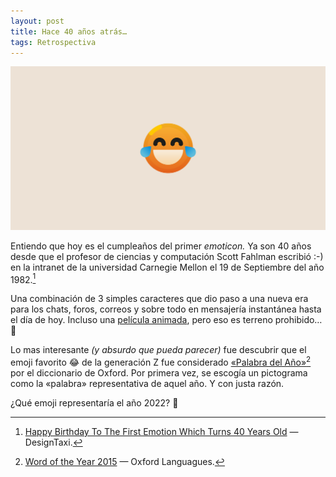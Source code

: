 ```yaml
---
layout: post
title: Hace 40 años atrás… 
tags: Retrospectiva
---
```

![Emoji](/public/images/posts/post_smiley_hero_2x.png)

Entiendo que hoy es el cumpleaños del primer _emoticon._ Ya son 40 años desde que el profesor de ciencias y computación Scott Fahlman escribió :-) en la intranet de la universidad Carnegie Mellon el 19 de Septiembre del año 1982.[^fn-history]

Una combinación de 3 simples caracteres que dio paso a una nueva era para los chats, foros, correos y sobre todo en mensajería instantánea hasta el día de hoy. Incluso una [película animada](https://es.wikipedia.org/wiki/Emoji:_la_pel%C3%ADcula), pero eso es terreno prohibido… 💩

Lo mas interesante _(y absurdo que pueda parecer)_ fue descubrir que el emoji favorito 😂 de la generación Z fue considerado [«Palabra del Año»](https://languages.oup.com/word-of-the-year/2015/)[^fn-word] por el diccionario de Oxford. Por primera vez, se escogía un pictograma como la «palabra» representativa de aquel año. Y con justa razón.

¿Qué emoji representaría el año 2022? 👀

[^fn-history]: [Happy Birthday To The First Emotion Which Turns 40 Years Old](https://designtaxi.com/news/420439/Happy-Birthday-To-The-First-Emoticon-Which-Turns-40-Years-Old/)  — DesignTaxi.
[^fn-word]: [Word of the Year 2015](https://languages.oup.com/word-of-the-year/2015/) — Oxford Languagues.